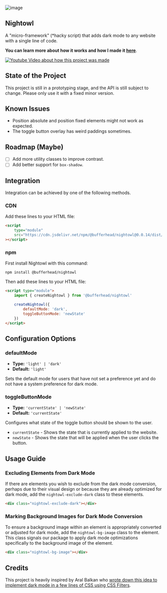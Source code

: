 ![image](https://github.com/bufferhead-code/nightowl/assets/6266887/6dbd652a-0307-4d2b-ac9e-26230b8b59c7)

## Nightowl

A "micro-framework" (\*hacky script) that adds dark mode to any website with a single line of code.

**You can learn more about how it works and how I made it [here](http://www.youtube.com/watch?v=JONzCyVXa60)**.

[![Youtube Video about how this project was made](http://img.youtube.com/vi/JONzCyVXa60/0.jpg)](http://www.youtube.com/watch?v=JONzCyVXa60 'Add Dark Mode to any Website with a single line of code')

## State of the Project

This project is still in a prototyping stage, and the API is still subject to change.
Please only use it with a fixed minor version.

## Known Issues

-   Position absolute and position fixed elements might not work as expected.
-   The toggle button overlay has weird paddings sometimes.

## Roadmap (Maybe)

-   [ ] Add more utility classes to improve contrast.
-   [ ] Add better support for `box-shadow`.

## Integration

Integration can be achieved by one of the following methods.

### CDN

Add these lines to your HTML file:

```html
<script
    type="module"
    src="https://cdn.jsdelivr.net/npm/@bufferhead/nightowl@0.0.14/dist/nightowl.js"
></script>
```

### npm

First install Nightowl with this command:

```shell
npm install @bufferhead/nightowl
```

Then add these lines to your HTML file:

```html
<script type="module">
    import { createNightowl } from '@bufferhead/nightowl'

    createNightowl({
        defaultMode: 'dark',
        toggleButtonMode: 'newState'
    })
</script>
```

## Configuration Options

### defaultMode

-   **Type:** `'light' | 'dark'`
-   **Default:** `'light'`

Sets the default mode for users that have not set a preference yet and do not have a system preference for dark mode.

### toggleButtonMode

-   **Type:** `'currentState' | 'newState'`
-   **Default:** `'currentState'`

Configures what state of the toggle button should be shown to the user.

-   `currentState` - Shows the state that is currently applied to the website.
-   `newState` - Shows the state that will be applied when the user clicks the button.

## Usage Guide
### Excluding Elements from Dark Mode
If there are elements you wish to exclude from the dark mode conversion, perhaps due to their visual design or because they are already optimized for dark mode, add the `nightowl-exclude-dark` class to these elements.
``` html
<div class="nightowl-exclude-dark"></div>
```

### Marking Background Images for Dark Mode Conversion
To ensure a background image within an element is appropriately converted or adjusted for dark mode, add the `nightowl-bg-image` class to the element. This class signals our package to apply dark mode optimizations specifically to the background image of the element.
``` html
<div class="nightowl-bg-image"></div>
```


## Credits

This project is heavily inspired by Aral Balkan who [wrote down this idea to implement dark mode in a few lines of CSS using CSS Filters](https://ar.al/2021/08/24/implementing-dark-mode-in-a-handful-of-lines-of-css-with-css-filters/).

